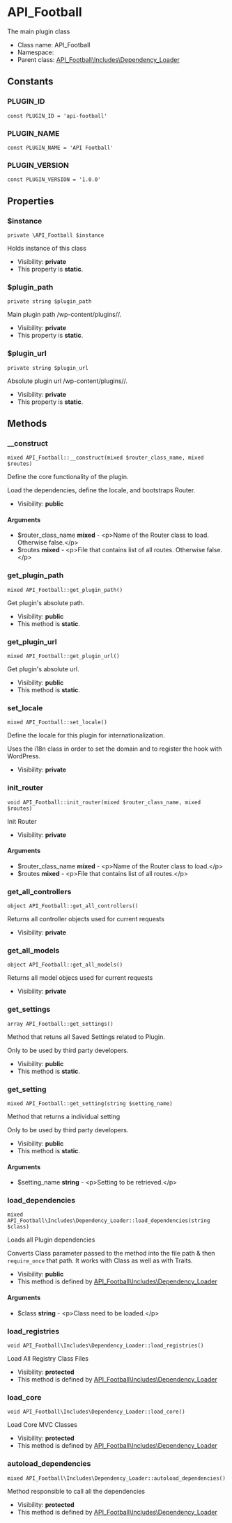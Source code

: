 API_Football
===============

The main plugin class




* Class name: API_Football
* Namespace: 
* Parent class: [API_Football\Includes\Dependency_Loader](API_Football-Includes-Dependency_Loader.md)



Constants
----------


### PLUGIN_ID

    const PLUGIN_ID = 'api-football'





### PLUGIN_NAME

    const PLUGIN_NAME = 'API Football'





### PLUGIN_VERSION

    const PLUGIN_VERSION = '1.0.0'





Properties
----------


### $instance

    private \API_Football $instance

Holds instance of this class



* Visibility: **private**
* This property is **static**.


### $plugin_path

    private string $plugin_path

Main plugin path /wp-content/plugins/<plugin-folder>/.



* Visibility: **private**
* This property is **static**.


### $plugin_url

    private string $plugin_url

Absolute plugin url <wordpress-root-folder>/wp-content/plugins/<plugin-folder>/.



* Visibility: **private**
* This property is **static**.


Methods
-------


### __construct

    mixed API_Football::__construct(mixed $router_class_name, mixed $routes)

Define the core functionality of the plugin.

Load the dependencies, define the locale, and bootstraps Router.

* Visibility: **public**


#### Arguments
* $router_class_name **mixed** - &lt;p&gt;Name of the Router class to load. Otherwise false.&lt;/p&gt;
* $routes **mixed** - &lt;p&gt;File that contains list of all routes. Otherwise false.&lt;/p&gt;



### get_plugin_path

    mixed API_Football::get_plugin_path()

Get plugin's absolute path.



* Visibility: **public**
* This method is **static**.




### get_plugin_url

    mixed API_Football::get_plugin_url()

Get plugin's absolute url.



* Visibility: **public**
* This method is **static**.




### set_locale

    mixed API_Football::set_locale()

Define the locale for this plugin for internationalization.

Uses the i18n class in order to set the domain and to register the hook
with WordPress.

* Visibility: **private**




### init_router

    void API_Football::init_router(mixed $router_class_name, mixed $routes)

Init Router



* Visibility: **private**


#### Arguments
* $router_class_name **mixed** - &lt;p&gt;Name of the Router class to load.&lt;/p&gt;
* $routes **mixed** - &lt;p&gt;File that contains list of all routes.&lt;/p&gt;



### get_all_controllers

    object API_Football::get_all_controllers()

Returns all controller objects used for current requests



* Visibility: **private**




### get_all_models

    object API_Football::get_all_models()

Returns all model objecs used for current requests



* Visibility: **private**




### get_settings

    array API_Football::get_settings()

Method that retuns all Saved Settings related to Plugin.

Only to be used by third party developers.

* Visibility: **public**
* This method is **static**.




### get_setting

    mixed API_Football::get_setting(string $setting_name)

Method that returns a individual setting

Only to be used by third party developers.

* Visibility: **public**
* This method is **static**.


#### Arguments
* $setting_name **string** - &lt;p&gt;Setting to be retrieved.&lt;/p&gt;



### load_dependencies

    mixed API_Football\Includes\Dependency_Loader::load_dependencies(string $class)

Loads all Plugin dependencies

Converts Class parameter passed to the method into the file path & then
`require_once` that path. It works with Class as well as with Traits.

* Visibility: **public**
* This method is defined by [API_Football\Includes\Dependency_Loader](API_Football-Includes-Dependency_Loader.md)


#### Arguments
* $class **string** - &lt;p&gt;Class need to be loaded.&lt;/p&gt;



### load_registries

    void API_Football\Includes\Dependency_Loader::load_registries()

Load All Registry Class Files



* Visibility: **protected**
* This method is defined by [API_Football\Includes\Dependency_Loader](API_Football-Includes-Dependency_Loader.md)




### load_core

    void API_Football\Includes\Dependency_Loader::load_core()

Load Core MVC Classes



* Visibility: **protected**
* This method is defined by [API_Football\Includes\Dependency_Loader](API_Football-Includes-Dependency_Loader.md)




### autoload_dependencies

    mixed API_Football\Includes\Dependency_Loader::autoload_dependencies()

Method responsible to call all the dependencies



* Visibility: **protected**
* This method is defined by [API_Football\Includes\Dependency_Loader](API_Football-Includes-Dependency_Loader.md)



